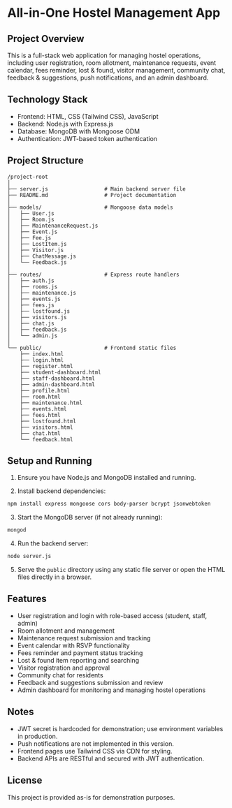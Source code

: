 # All-in-One Hostel Management App

## Project Overview

This is a full-stack web application for managing hostel operations, including user registration, room allotment, maintenance requests, event calendar, fees reminder, lost & found, visitor management, community chat, feedback & suggestions, push notifications, and an admin dashboard.

## Technology Stack

- Frontend: HTML, CSS (Tailwind CSS), JavaScript
- Backend: Node.js with Express.js
- Database: MongoDB with Mongoose ODM
- Authentication: JWT-based token authentication

## Project Structure

```
/project-root
│
├── server.js                  # Main backend server file
├── README.md                  # Project documentation
│
├── models/                    # Mongoose data models
│   ├── User.js
│   ├── Room.js
│   ├── MaintenanceRequest.js
│   ├── Event.js
│   ├── Fee.js
│   ├── LostItem.js
│   ├── Visitor.js
│   ├── ChatMessage.js
│   └── Feedback.js
│
├── routes/                    # Express route handlers
│   ├── auth.js
│   ├── rooms.js
│   ├── maintenance.js
│   ├── events.js
│   ├── fees.js
│   ├── lostfound.js
│   ├── visitors.js
│   ├── chat.js
│   ├── feedback.js
│   └── admin.js
│
└── public/                    # Frontend static files
    ├── index.html
    ├── login.html
    ├── register.html
    ├── student-dashboard.html
    ├── staff-dashboard.html
    ├── admin-dashboard.html
    ├── profile.html
    ├── room.html
    ├── maintenance.html
    ├── events.html
    ├── fees.html
    ├── lostfound.html
    ├── visitors.html
    ├── chat.html
    └── feedback.html
```

## Setup and Running

1. Ensure you have Node.js and MongoDB installed and running.

2. Install backend dependencies:

```bash
npm install express mongoose cors body-parser bcrypt jsonwebtoken
```

3. Start the MongoDB server (if not already running):

```bash
mongod
```

4. Run the backend server:

```bash
node server.js
```

5. Serve the `public` directory using any static file server or open the HTML files directly in a browser.

## Features

- User registration and login with role-based access (student, staff, admin)
- Room allotment and management
- Maintenance request submission and tracking
- Event calendar with RSVP functionality
- Fees reminder and payment status tracking
- Lost & found item reporting and searching
- Visitor registration and approval
- Community chat for residents
- Feedback and suggestions submission and review
- Admin dashboard for monitoring and managing hostel operations

## Notes

- JWT secret is hardcoded for demonstration; use environment variables in production.
- Push notifications are not implemented in this version.
- Frontend pages use Tailwind CSS via CDN for styling.
- Backend APIs are RESTful and secured with JWT authentication.

## License

This project is provided as-is for demonstration purposes.
